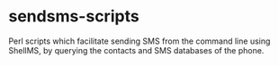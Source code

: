 sendsms-scripts
===============

Perl scripts which facilitate sending SMS from the command line using ShellMS, by querying the contacts and SMS databases of the phone.

